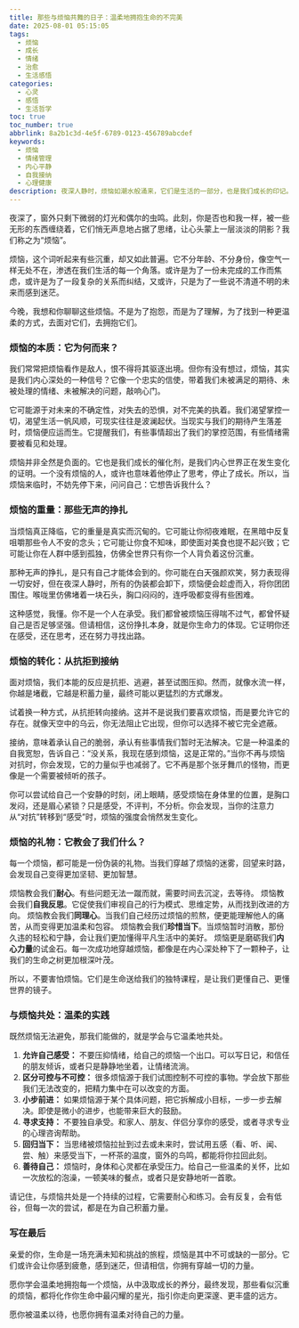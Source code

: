 ```yaml
---
title: 那些与烦恼共舞的日子：温柔地拥抱生命的不完美
date: 2025-08-01 05:15:05
tags:
  - 烦恼
  - 成长
  - 情绪
  - 治愈
  - 生活感悟
categories:
  - 心灵
  - 感悟
  - 生活哲学
toc: true
toc_number: true
abbrlink: 8a2b1c3d-4e5f-6789-0123-456789abcdef
keywords:
  - 烦恼
  - 情绪管理
  - 内心平静
  - 自我接纳
  - 心理健康
description: 夜深人静时，烦恼如潮水般涌来，它们是生活的一部分，也是我们成长的印记。这篇文章将带你走进烦恼的深处，理解它的来龙去脉，学会如何温柔地与它共处，最终发现，那些看似沉重的烦恼，或许正是生命送给我们的，最珍贵的礼物。
---
```


夜深了，窗外只剩下微弱的灯光和偶尔的虫鸣。此刻，你是否也和我一样，被一些无形的东西缠绕着，它们悄无声息地占据了思绪，让心头蒙上一层淡淡的阴影？我们称之为“烦恼”。

烦恼，这个词听起来有些沉重，却又如此普遍。它不分年龄、不分身份，像空气一样无处不在，渗透在我们生活的每一个角落。或许是为了一份未完成的工作而焦虑，或许是为了一段复杂的关系而纠结，又或许，只是为了一些说不清道不明的未来而感到迷茫。

今晚，我想和你聊聊这些烦恼。不是为了抱怨，而是为了理解，为了找到一种更温柔的方式，去面对它们，去拥抱它们。

### 烦恼的本质：它为何而来？

我们常常把烦恼看作是敌人，恨不得将其驱逐出境。但你有没有想过，烦恼，其实是我们内心深处的一种信号？它像一个忠实的信使，带着我们未被满足的期待、未被处理的情绪、未被解决的问题，敲响心门。

它可能源于对未来的不确定性，对失去的恐惧，对不完美的执着。我们渴望掌控一切，渴望生活一帆风顺，可现实往往是波澜起伏。当现实与我们的期待产生落差时，烦恼便应运而生。它提醒我们，有些事情超出了我们的掌控范围，有些情绪需要被看见和处理。

烦恼并非全然是负面的。它也是我们成长的催化剂，是我们内心世界正在发生变化的证明。一个没有烦恼的人，或许也意味着他停止了思考，停止了成长。所以，当烦恼来临时，不妨先停下来，问问自己：它想告诉我什么？

### 烦恼的重量：那些无声的挣扎

当烦恼真正降临，它的重量是真实而沉甸的。它可能让你彻夜难眠，在黑暗中反复咀嚼那些令人不安的念头；它可能让你食不知味，即使面对美食也提不起兴致；它可能让你在人群中感到孤独，仿佛全世界只有你一个人背负着这份沉重。

那种无声的挣扎，是只有自己才能体会到的。你可能在白天强颜欢笑，努力表现得一切安好，但在夜深人静时，所有的伪装都会卸下，烦恼便会趁虚而入，将你团团围住。喉咙里仿佛堵着一块石头，胸口闷闷的，连呼吸都变得有些困难。

这种感觉，我懂。你不是一个人在承受。我们都曾被烦恼压得喘不过气，都曾怀疑自己是否足够坚强。但请相信，这份挣扎本身，就是你生命力的体现。它证明你还在感受，还在思考，还在努力寻找出路。

### 烦恼的转化：从抗拒到接纳

面对烦恼，我们本能的反应是抗拒、逃避，甚至试图压抑。然而，就像水流一样，你越是堵截，它越是积蓄力量，最终可能以更猛烈的方式爆发。

试着换一种方式，从抗拒转向接纳。这并不是说我们要喜欢烦恼，而是要允许它的存在。就像天空中的乌云，你无法阻止它出现，但你可以选择不被它完全遮蔽。

接纳，意味着承认自己的脆弱，承认有些事情我们暂时无法解决。它是一种温柔的自我宽恕，告诉自己：“没关系，我现在感到烦恼，这是正常的。”当你不再与烦恼对抗时，你会发现，它的力量似乎也减弱了。它不再是那个张牙舞爪的怪物，而更像是一个需要被倾听的孩子。

你可以尝试给自己一个安静的时刻，闭上眼睛，感受烦恼在身体里的位置，是胸口发闷，还是眉心紧锁？只是感受，不评判，不分析。你会发现，当你的注意力从“对抗”转移到“感受”时，烦恼的强度会悄然发生变化。

### 烦恼的礼物：它教会了我们什么？

每一个烦恼，都可能是一份伪装的礼物。当我们穿越了烦恼的迷雾，回望来时路，会发现自己变得更加坚韧、更加智慧。

烦恼教会我们**耐心**。有些问题无法一蹴而就，需要时间去沉淀，去等待。
烦恼教会我们**自我反思**。它促使我们审视自己的行为模式、思维定势，从而找到改进的方向。
烦恼教会我们**同理心**。当我们自己经历过烦恼的煎熬，便更能理解他人的痛苦，从而变得更加温柔和包容。
烦恼教会我们**珍惜当下**。当烦恼暂时消散，那份久违的轻松和宁静，会让我们更加懂得平凡生活中的美好。
烦恼更是磨砺我们**内心力量**的试金石。每一次成功地穿越烦恼，都像是在内心深处种下了一颗种子，让我们的生命之树更加根深叶茂。

所以，不要害怕烦恼。它们是生命送给我们的独特课程，是让我们更懂自己、更懂世界的镜子。

### 与烦恼共处：温柔的实践

既然烦恼无法避免，那我们能做的，就是学会与它温柔地共处。

1.  **允许自己感受：** 不要压抑情绪，给自己的烦恼一个出口。可以写日记，和信任的朋友倾诉，或者只是静静地坐着，让情绪流淌。
2.  **区分可控与不可控：** 很多烦恼源于我们试图控制不可控的事物。学会放下那些我们无法改变的，把精力集中在可以改变的方面。
3.  **小步前进：** 如果烦恼源于某个具体问题，把它拆解成小目标，一步一步去解决。即使是微小的进步，也能带来巨大的鼓励。
4.  **寻求支持：** 不要独自承受。和家人、朋友、伴侣分享你的感受，或者寻求专业的心理咨询帮助。
5.  **回归当下：** 当思绪被烦恼拉扯到过去或未来时，尝试用五感（看、听、闻、尝、触）来感受当下，一杯茶的温度，窗外的鸟鸣，都能将你拉回此刻。
6.  **善待自己：** 烦恼时，身体和心灵都在承受压力。给自己一些温柔的关怀，比如一次放松的泡澡，一顿美味的餐点，或者只是安静地听一首歌。

请记住，与烦恼共处是一个持续的过程，它需要耐心和练习。会有反复，会有低谷，但每一次的尝试，都是在为自己积蓄力量。

### 写在最后

亲爱的你，生命是一场充满未知和挑战的旅程，烦恼是其中不可或缺的一部分。它们或许会让你感到疲惫，感到迷茫，但请相信，你拥有穿越一切的力量。

愿你学会温柔地拥抱每一个烦恼，从中汲取成长的养分，最终发现，那些看似沉重的烦恼，都将化作你生命中最闪耀的星光，指引你走向更深邃、更丰盛的远方。

愿你被温柔以待，也愿你拥有温柔对待自己的力量。